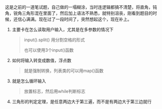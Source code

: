 这是之前的一道笔试题，自己做的一塌糊涂，当时连逻辑都搞不清楚，将直角，钝角，锐角三角形混在里面了，然后加上语法不熟悉，就特别沮丧，刚看到题目的时候，还信心满满。现在过了一段时间了，突然想起这个，现在补上。

1. 主要卡在怎么读取用户输入，尤其是在多参数的情况下

   > input().split()  用分割空格的形式
   >
   > 也可以使用3个input()函数

2. 如何将输入转变成数值，浮点数

   > 就是强制转换，列表类的可以用map()函数

3. 就是怎么循环输入

   >放置标志，然后用while判断标志

4. 三角形的判定定理，是任意两边大于第三遍，而不是有两边大于第三边就行

   ​

